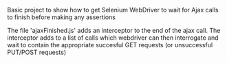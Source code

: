 Basic project to show how to get Selenium WebDriver to wait for Ajax calls to finish before making any assertions

The file 'ajaxFinished.js' adds an interceptor to the end of the ajax call.
The interceptor adds to a list of calls which webdriver can then interrogate and wait to contain the appropriate succesful GET requests (or unsuccessful PUT/POST requests)
